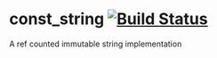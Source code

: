 # const_string [![Build Status](https://travis-ci.org/MikeGitb/const_string.svg?branch=master)](https://travis-ci.org/MikeGitb/const_string)

A ref counted immutable string implementation
